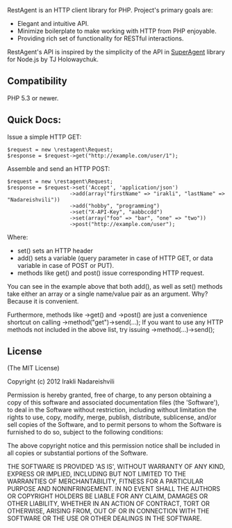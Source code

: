 RestAgent is an HTTP client library for PHP. Project's primary goals are: 

* Elegant and intuitive API. 
* Minimize boilerplate to make working with HTTP from PHP enjoyable.
* Providing rich set of functionality for RESTful interactions. 

RestAgent's API is inspired by the simplicity of the API in [SuperAgent](https://github.com/visionmedia/superagent) library for Node.js by TJ Holowaychuk.

## Compatibility

PHP 5.3 or newer.

## Quick Docs:

Issue a simple HTTP GET:

    $request = new \restagent\Request;
    $response = $request->get("http://example.com/user/1");

Assemble and send an HTTP POST:

    $request = new \restagent\Request;
    $response = $request->set('Accept', 'application/json')
                        ->add(array("firstName" => "irakli", "lastName" => "Nadareishvili"))
                        ->add("hobby", "programming")
                        ->set("X-API-Key", "aabbccdd")
                        ->set(array("foo" => "bar", "one" => "two"))
                        ->post("http://example.com/user");

Where:

* set() sets an HTTP header
* add() sets a variable (query parameter in case of HTTP GET, or data variable in case of POST or PUT).
* methods like get() and post() issue corresponding HTTP request.

You can see in the example above that both add(), as well as set() methods take either an array or a single name/value
pair as an argument. Why? Because it is convenient.

Furthermore, methods like ->get() and ->post() are just a convenience shortcut on calling ->method("get")->send(...);
If you want to use any HTTP methods not included in the above list, try issuing ->method(...)->send();

## License

(The MIT License)

Copyright (c) 2012 Irakli Nadareishvili

Permission is hereby granted, free of charge, to any person obtaining
a copy of this software and associated documentation files (the
'Software'), to deal in the Software without restriction, including
without limitation the rights to use, copy, modify, merge, publish,
distribute, sublicense, and/or sell copies of the Software, and to
permit persons to whom the Software is furnished to do so, subject to
the following conditions:

The above copyright notice and this permission notice shall be
included in all copies or substantial portions of the Software.

THE SOFTWARE IS PROVIDED 'AS IS', WITHOUT WARRANTY OF ANY KIND,
EXPRESS OR IMPLIED, INCLUDING BUT NOT LIMITED TO THE WARRANTIES OF
MERCHANTABILITY, FITNESS FOR A PARTICULAR PURPOSE AND NONINFRINGEMENT.
IN NO EVENT SHALL THE AUTHORS OR COPYRIGHT HOLDERS BE LIABLE FOR ANY
CLAIM, DAMAGES OR OTHER LIABILITY, WHETHER IN AN ACTION OF CONTRACT,
TORT OR OTHERWISE, ARISING FROM, OUT OF OR IN CONNECTION WITH THE
SOFTWARE OR THE USE OR OTHER DEALINGS IN THE SOFTWARE.
